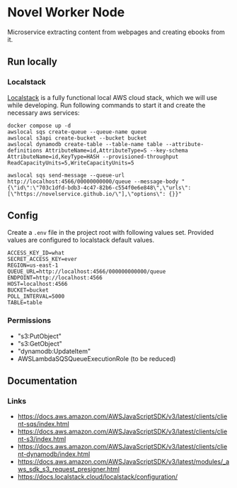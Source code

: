 # Novel Worker Node
Microservice extracting content from webpages and creating ebooks from it.

## Run locally
### Localstack
[Localstack](https://github.com/localstack/localstack) is a fully functional local AWS cloud stack, which we will use while developing.
Run following commands to start it and create the necessary aws services:
```
docker compose up -d
awslocal sqs create-queue --queue-name queue
awslocal s3api create-bucket --bucket bucket
awslocal dynamodb create-table --table-name table --attribute-definitions AttributeName=id,AttributeType=S --key-schema AttributeName=id,KeyType=HASH --provisioned-throughput ReadCapacityUnits=5,WriteCapacityUnits=5
```
```
awslocal sqs send-message --queue-url http://localhost:4566/00000000000/queue --message-body "{\"id\":\"703c1dfd-bdb3-4c47-82b6-c554f0e6e848\",\"urls\":[\"https://novelservice.github.io/\"],\"options\": {}}"
```

## Config
Create a `.env` file in the project root with following values set.
Provided values are configured to localstack default values.

```
ACCESS_KEY_ID=what
SECRET_ACCESS_KEY=ever
REGION=us-east-1
QUEUE_URL=http://localhost:4566/000000000000/queue
ENDPOINT=http://localhost:4566
HOST=localhost:4566
BUCKET=bucket
POLL_INTERVAL=5000
TABLE=table
```

### Permissions
- "s3:PutObject"
- "s3:GetObject"
- "dynamodb:UpdateItem"
- AWSLambdaSQSQueueExecutionRole  (to be reduced)
## Documentation
### Links
- https://docs.aws.amazon.com/AWSJavaScriptSDK/v3/latest/clients/client-sqs/index.html
- https://docs.aws.amazon.com/AWSJavaScriptSDK/v3/latest/clients/client-s3/index.html
- https://docs.aws.amazon.com/AWSJavaScriptSDK/v3/latest/clients/client-dynamodb/index.html
- https://docs.aws.amazon.com/AWSJavaScriptSDK/v3/latest/modules/_aws_sdk_s3_request_presigner.html
- https://docs.localstack.cloud/localstack/configuration/
